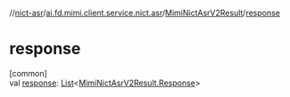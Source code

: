 //[nict-asr](../../../index.md)/[ai.fd.mimi.client.service.nict.asr](../index.md)/[MimiNictAsrV2Result](index.md)/[response](response.md)

# response

[common]\
val [response](response.md): [List](https://kotlinlang.org/api/core/kotlin-stdlib/kotlin.collections/-list/index.html)&lt;[MimiNictAsrV2Result.Response](-response/index.md)&gt;
